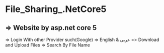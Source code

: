 # File_Sharing_.NetCore5

=> Website by asp.net core 5
---------------------
=> Login With other Provider such(Google)
=> English & عربى 
=> Download and Upload Files
=> Search By File Name
